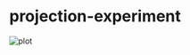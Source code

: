 

# projection-experiment

![plot](https://user-images.githubusercontent.com/84434778/150727426-2ba19867-9ff2-4e67-b802-29bce13c5ee3.png|width=100px)
